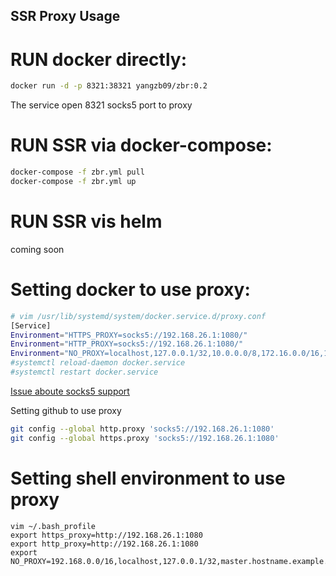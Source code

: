 ## SSR Proxy Usage

# RUN docker directly:
```bash
docker run -d -p 8321:38321 yangzb09/zbr:0.2 
```
The service open 8321 socks5 port to proxy

# RUN SSR via docker-compose:
```bash
docker-compose -f zbr.yml pull
docker-compose -f zbr.yml up
```
# RUN SSR vis helm

coming soon

# Setting docker to use proxy:
```bash
# vim /usr/lib/systemd/system/docker.service.d/proxy.conf 
[Service]
Environment="HTTPS_PROXY=socks5://192.168.26.1:1080/"
Environment="HTTP_PROXY=socks5://192.168.26.1:1080/"
Environment="NO_PROXY=localhost,127.0.0.1/32,10.0.0.0/8,172.16.0.0/16,192.168.1.0/24"
#systemctl reload-daemon docker.service
#systemctl restart docker.service
```
[Issue aboute socks5 support](https://github.com/moby/moby/issues/16083)

Setting github to use proxy
```bash
git config --global http.proxy 'socks5://192.168.26.1:1080'
git config --global https.proxy 'socks5://192.168.26.1:1080'
```

# Setting shell environment to use proxy
```shell
vim ~/.bash_profile
export https_proxy=http://192.168.26.1:1080
export http_proxy=http://192.168.26.1:1080
export NO_PROXY=192.168.0.0/16,localhost,127.0.0.1/32,master.hostname.example.com,10.0.0.0/8,172.16.0.0/16
```
